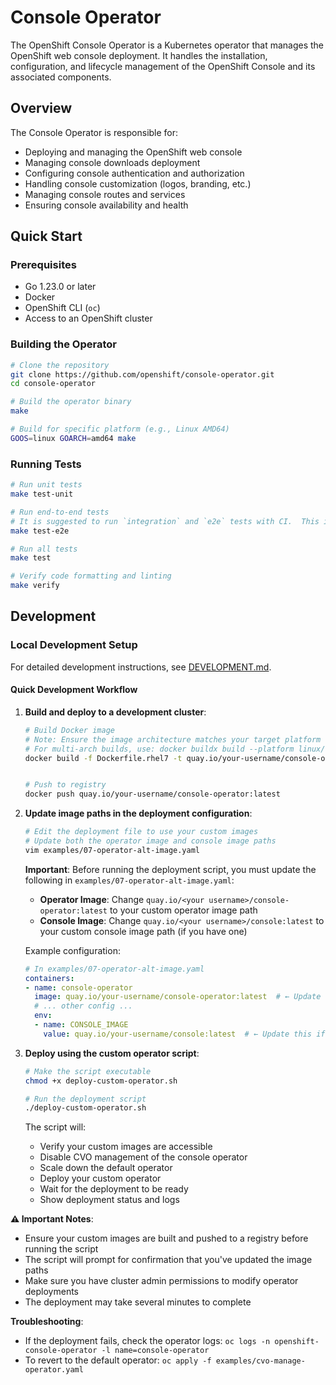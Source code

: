 # Console Operator

The OpenShift Console Operator is a Kubernetes operator that manages the OpenShift web console deployment. It handles the installation, configuration, and lifecycle management of the OpenShift Console and its associated components.

## Overview

The Console Operator is responsible for:
- Deploying and managing the OpenShift web console
- Managing console downloads deployment
- Configuring console authentication and authorization
- Handling console customization (logos, branding, etc.)
- Managing console routes and services
- Ensuring console availability and health

## Quick Start

### Prerequisites

- Go 1.23.0 or later
- Docker
- OpenShift CLI (`oc`)
- Access to an OpenShift cluster

### Building the Operator

```bash
# Clone the repository
git clone https://github.com/openshift/console-operator.git
cd console-operator

# Build the operator binary
make

# Build for specific platform (e.g., Linux AMD64)
GOOS=linux GOARCH=amd64 make
```

### Running Tests

```bash
# Run unit tests
make test-unit

# Run end-to-end tests
# It is suggested to run `integration` and `e2e` tests with CI.  This is automatic when opening a PR.
make test-e2e

# Run all tests
make test

# Verify code formatting and linting
make verify
```

## Development

### Local Development Setup

For detailed development instructions, see [DEVELOPMENT.md](DEVELOPMENT.md).

#### Quick Development Workflow

1. **Build and deploy to a development cluster**:
   ```bash
   # Build Docker image
   # Note: Ensure the image architecture matches your target platform
   # For multi-arch builds, use: docker buildx build --platform linux/amd64,linux/arm64
   docker build -f Dockerfile.rhel7 -t quay.io/your-username/console-operator:latest .

   
   # Push to registry
   docker push quay.io/your-username/console-operator:latest
   
      ```

2. **Update image paths in the deployment configuration**:
   ```bash
   # Edit the deployment file to use your custom images
   # Update both the operator image and console image paths
   vim examples/07-operator-alt-image.yaml
   ```
   
   **Important**: Before running the deployment script, you must update the following in `examples/07-operator-alt-image.yaml`:
   
   - **Operator Image**: Change `quay.io/<your username>/console-operator:latest` to your custom operator image path
   - **Console Image**: Change `quay.io/<your username>/console:latest` to your custom console image path (if you have one)
   
   Example configuration:
   ```yaml
   # In examples/07-operator-alt-image.yaml
   containers:
   - name: console-operator
     image: quay.io/your-username/console-operator:latest  # ← Update this
     # ... other config ...
     env:
     - name: CONSOLE_IMAGE
       value: quay.io/your-username/console:latest  # ← Update this if needed
   ```

3. **Deploy using the custom operator script**:
   ```bash
   # Make the script executable
   chmod +x deploy-custom-operator.sh
   
   # Run the deployment script
   ./deploy-custom-operator.sh
   ```
   
   The script will:
   - Verify your custom images are accessible
   - Disable CVO management of the console operator
   - Scale down the default operator
   - Deploy your custom operator
   - Wait for the deployment to be ready
   - Show deployment status and logs

**⚠️ Important Notes**:
- Ensure your custom images are built and pushed to a registry before running the script
- The script will prompt for confirmation that you've updated the image paths
- Make sure you have cluster admin permissions to modify operator deployments
- The deployment may take several minutes to complete

**Troubleshooting**:
- If the deployment fails, check the operator logs: `oc logs -n openshift-console-operator -l name=console-operator`
- To revert to the default operator: `oc apply -f examples/cvo-manage-operator.yaml`

   

